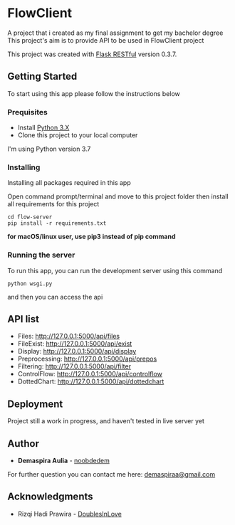 # FlowClient

A project that i created as my final assignment to get my bachelor degree
This project's aim is to provide API to be used in FlowClient project 

This project was created with [Flask RESTful](https://flask-restful.readthedocs.io/en/latest/) version 0.3.7.

## Getting Started

To start using this app please follow the instructions below

### Prequisites

* Install [Python 3.X](https://www.python.org/downloads/)
* Clone this project to your local computer

I'm using Python version 3.7

### Installing

Installing all packages required in this app

Open command prompt/terminal and move to this project folder then install all requirements for this project

```
cd flow-server
pip install -r requirements.txt
```

**for macOS/linux user, use pip3 instead of pip command**

### Running the server

To run this app, you can run the development server using this command

```
python wsgi.py
```

and then you can access the api

## API list

* Files: http://127.0.0.1:5000/api/files
* FileExist: http://127.0.0.1:5000/api/exist
* Display: http://127.0.0.1:5000/api/display
* Preprocessing: http://127.0.0.1:5000/api/prepos
* Filtering: http://127.0.0.1:5000/api/filter
* ControlFlow: http://127.0.0.1:5000/api/controlflow
* DottedChart: http://127.0.0.1:5000/api/dottedchart

## Deployment

Project still a work in progress, and haven't tested in live server yet

## Author

* **Demaspira Aulia** - [noobdedem](https://github.com/noobdedem) 

For further question you can contact me here: demaspiraa@gmail.com

## Acknowledgments

* Rizqi Hadi Prawira - [DoublesInLove](https://github.com/doublesinlove)